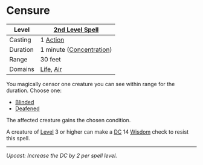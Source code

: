 # Censure

| Level    | [2nd Level Spell](2nd%20Level%20Spells.md)                                       |
| -------- | -------------------------------------------------------------------------------- |
| Casting  | 1 [Action](../../../../Game%20Procedures/Core%20Procedures/Action.md)                              |
| Duration | 1 minute ([Concentration](../../../Spellcasting/Concentration.md))               |
| Range    | 30 feet                                                                          |
| Domains  | [Life](../../Spell%20Domains/Life.md), [Air](../../Spell%20Domains/Air.md) |

You magically censor one creature you can see within range for the duration. Choose one:

- [Blinded](../../../../Game%20Procedures/Conditions/Blinded.md)
- [Deafened](../../../../Game%20Procedures/Conditions/Deafened.md)

The affected creature gains the chosen condition.

A creature of [Level](../../../../Player%20Characters/Derived%20Statistics/Level.md) 3 or higher can make a [DC](../../../../Game%20Procedures/Core%20Procedures/DC.md) 14 [Wisdom](../../../../Player%20Characters/The%20Ability%20Scores/Wisdom.md) check to resist this spell.

---
*Upcast: Increase the DC by 2 per spell level.*
